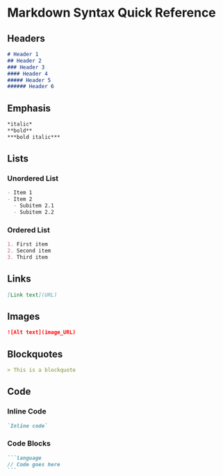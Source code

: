 # Markdown Syntax Quick Reference

## Headers

```markdown
# Header 1
## Header 2
### Header 3
#### Header 4
##### Header 5
###### Header 6
```

## Emphasis

```markdown
*italic*
**bold**
***bold italic***
```

## Lists

### Unordered List

```markdown
- Item 1
- Item 2
  - Subitem 2.1
  - Subitem 2.2
```

### Ordered List

```markdown
1. First item
2. Second item
3. Third item
```

## Links

```markdown
[Link text](URL)
```

## Images

```markdown
![Alt text](image_URL)
```

## Blockquotes

```markdown
> This is a blockquote
```

## Code

### Inline Code

```markdown
`Inline code`
```

### Code Blocks

````markdown
```language
// Code goes here
```
